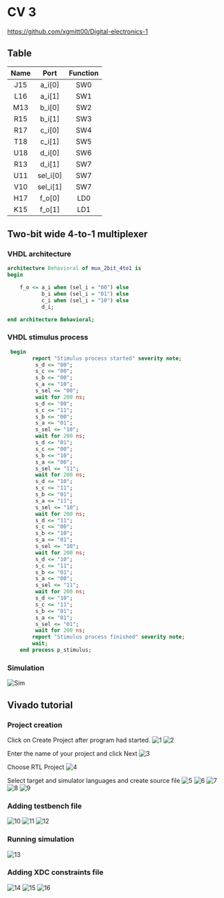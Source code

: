 # CV 3

https://github.com/xgmitt00/Digital-electronics-1

## Table

| **Name** | **Port** |**Function** |
| :-: | :-: | :-: | 
| J15 | a_i[0] | SW0 | 
| L16 | a_i[1] | SW1 |
| M13 | b_i[0] | SW2 |
| R15 | b_i[1] | SW3 |
| R17 | c_i[0] | SW4 |
| T18 | c_i[1] | SW5 |
| U18 | d_i[0] | SW6 |
| R13 | d_i[1] | SW7 |
| U11 | sel_i[0] | SW7 |
| V10 | sel_i[1] | SW7 |
| H17 | f_o[0] | LD0 |
| K15 | f_o[1] | LD1 |

## Two-bit wide 4-to-1 multiplexer

### VHDL architecture

```vhdl
architecture Behavioral of mux_2bit_4to1 is
begin

    f_o <= a_i when (sel_i = "00") else
           b_i when (sel_i = "01") else
           c_i when (sel_i = "10") else
           d_i;

end architecture Behavioral;
```

### VHDL stimulus process

```vhdl
 begin
        report "Stimulus process started" severity note;
         s_d <= "00"; 
         s_c <= "00"; 
         s_b <= "00"; 
         s_a <= "10";
         s_sel <= "00"; 
         wait for 200 ns;
         s_d <= "00"; 
         s_c <= "11"; 
         s_b <= "00"; 
         s_a <= "01";
         s_sel <= "10"; 
         wait for 200 ns;
         s_d <= "01"; 
         s_c <= "00"; 
         s_b <= "10"; 
         s_a <= "00";
         s_sel <= "11"; 
         wait for 200 ns;
         s_d <= "10"; 
         s_c <= "11"; 
         s_b <= "01"; 
         s_a <= "11";
         s_sel <= "10"; 
         wait for 200 ns;
         s_d <= "11"; 
         s_c <= "00"; 
         s_b <= "10"; 
         s_a <= "01";
         s_sel <= "10"; 
         wait for 200 ns;
         s_d <= "10"; 
         s_c <= "11"; 
         s_b <= "01"; 
         s_a <= "00";
         s_sel <= "11"; 
         wait for 200 ns;
         s_d <= "10"; 
         s_c <= "11"; 
         s_b <= "01"; 
         s_a <= "01";
         s_sel <= "01"; 
         wait for 200 ns;
        report "Stimulus process finished" severity note;
        wait;
    end process p_stimulus;
```
### Simulation

![Sim](Images/sim.PNG)

## Vivado tutorial

### Project creation

Click on Create Project after program had started.
![1](Images/1.PNG)
![2](Images/2.PNG)

Enter the name of your project and click Next
![3](Images/3.PNG)

Choose RTL Project
![4](Images/4.PNG)

Select target and simulator languages and create source file
![5](Images/5.PNG)
![6](Images/6.PNG)
![7](Images/7.PNG)
![8](Images/8.PNG)
![9](Images/9.PNG)

### Adding testbench file

![10](Images/10.PNG)
![11](Images/11.PNG)
![12](Images/12.PNG)

### Running simulation

![13](Images/13.PNG)

### Adding XDC constraints file

![14](Images/14.PNG)
![15](Images/15.PNG)
![16](Images/16.PNG)
